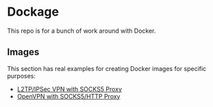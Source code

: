 # Dockage
This repo is for a bunch of work around with Docker. 

## Images
This section has real examples for creating Docker images for specific purposes:

- [L2TP/IPSec VPN with SOCKS5 Proxy](Image/L2TP.SOCK/README.md)
- [OpenVPN with SOCKS5/HTTP Proxy](Image/OpenVPN.Proxy/README.md)

